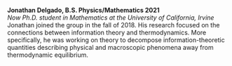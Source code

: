 <b>Jonathan Delgado, B.S. Physics/Mathematics 2021</b><br>
<em>Now Ph.D. student in Mathematics at the University of California, Irvine</em><br>
Jonathan joined the group in the fall of 2018. His research focused on the connections between information theory and thermodynamics. More specifically, he was working on theory to decompose information-theoretic quantities describing physical and macroscopic phenomena away from thermodynamic equilibrium.

